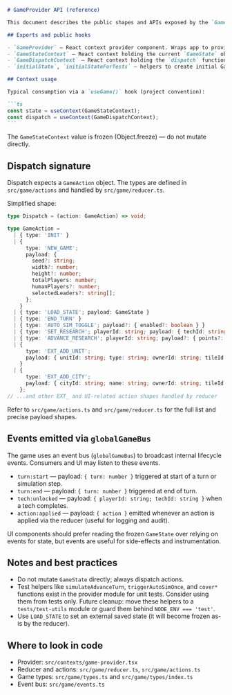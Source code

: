 ````markdown
# GameProvider API (reference)

This document describes the public shapes and APIs exposed by the `GameProvider` in `src/contexts/game-provider.tsx` and related game modules. It's intended as a quick reference for contributors.

## Exports and public hooks

- `GameProvider` — React context provider component. Wraps app to provide game state and dispatch.
- `GameStateContext` — React context holding the current `GameState` object (frozen). Use `useContext` or `useGame()` helper hook to consume.
- `GameDispatchContext` — React context holding the `dispatch` function for `GameAction` objects.
- `initialState`, `initialStateForTests` — helpers to create initial GameState for tests.

## Context usage

Typical consumption via a `useGame()` hook (project convention):

```ts
const state = useContext(GameStateContext);
const dispatch = useContext(GameDispatchContext);
```
````

The `GameStateContext` value is frozen (Object.freeze) — do not mutate directly.

## Dispatch signature

Dispatch expects a `GameAction` object. The types are defined in `src/game/actions` and handled by `src/game/reducer.ts`.

Simplified shape:

```ts
type Dispatch = (action: GameAction) => void;

type GameAction =
  | { type: 'INIT' }
  | {
      type: 'NEW_GAME';
      payload: {
        seed?: string;
        width?: number;
        height?: number;
        totalPlayers: number;
        humanPlayers?: number;
        selectedLeaders?: string[];
      };
    }
  | { type: 'LOAD_STATE'; payload: GameState }
  | { type: 'END_TURN' }
  | { type: 'AUTO_SIM_TOGGLE'; payload?: { enabled?: boolean } }
  | { type: 'SET_RESEARCH'; playerId: string; payload: { techId: string } }
  | { type: 'ADVANCE_RESEARCH'; playerId: string; payload?: { points?: number } }
  | {
      type: 'EXT_ADD_UNIT';
      payload: { unitId: string; type: string; ownerId: string; tileId: string };
    }
  | {
      type: 'EXT_ADD_CITY';
      payload: { cityId: string; name: string; ownerId: string; tileId: string };
    };
// ...and other EXT_ and UI-related action shapes handled by reducer
```

Refer to `src/game/actions.ts` and `src/game/reducer.ts` for the full list and precise payload shapes.

## Events emitted via `globalGameBus`

The game uses an event bus (`globalGameBus`) to broadcast internal lifecycle events. Consumers and UI may listen to these events.

- `turn:start` — payload: `{ turn: number }` triggered at start of a turn or simulation step.
- `turn:end` — payload: `{ turn: number }` triggered at end of turn.
- `tech:unlocked` — payload: `{ playerId: string; techId: string }` when a tech completes.
- `action:applied` — payload: `{ action }` emitted whenever an action is applied via the reducer (useful for logging and audit).

UI components should prefer reading the frozen `GameState` over relying on events for state, but events are useful for side-effects and instrumentation.

## Notes and best practices

- Do not mutate `GameState` directly; always dispatch actions.
- Test helpers like `simulateAdvanceTurn`, `triggerAutoSimOnce`, and `cover*` functions exist in the provider module for unit tests. Consider using them from tests only. Future cleanup: move these helpers to a `tests/test-utils` module or guard them behind `NODE_ENV === 'test'`.
- Use `LOAD_STATE` to set an external saved state (it will become frozen as-is by the reducer).

## Where to look in code

- Provider: `src/contexts/game-provider.tsx`
- Reducer and actions: `src/game/reducer.ts`, `src/game/actions.ts`
- Game types: `src/game/types.ts` and `src/game/types/index.ts`
- Event bus: `src/game/events.ts`

```

```
